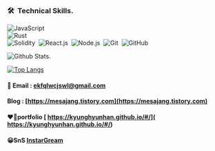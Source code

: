 
###  🛠 &nbsp;Technical Skills. 
![JavaScript](https://img.shields.io/badge/-JavaScript-05122A?style=flat&logo=javascript)&nbsp;\
![Rust](https://img.shields.io/badge/-Rust-05122A?style=flat&logo=rust)&nbsp;\
![Solidity](https://img.shields.io/badge/-Solidity-05122A?style=flat&logo=solidity&logoColor=563D7C)&nbsp;
![React.js](https://img.shields.io/badge/-React.js-05122A?style=flat&logo=React.js)&nbsp;
![Node.js](https://img.shields.io/badge/-Node.js-05122A?style=flat&logo=node.js)&nbsp;
![Git](https://img.shields.io/badge/-Git-05122A?style=flat&logo=git)&nbsp;
![GitHub](https://img.shields.io/badge/-GitHub-05122A?style=flat&logo=github)&nbsp;
<br/>

![Github Stats](https://github-readme-stats.vercel.app/api?username=kyunghyunHan&show_icons=true&theme=radical). 

[![Top Langs](https://github-readme-stats.vercel.app/api/top-langs/?username=kyunghyunHan&layout=compact&hide=Makefile,css,html)](https://github.com/anuraghazra/github-readme-stats)

#### 📧 Email : ekfqlwcjswl@gmail.com    
   
 #### Blog : [https://mesajang.tistory.com](https://mesajang.tistory.com)
 
 
#### ❤️‍🔥portfolio [ https://kyunghyunhan.github.io/#/]( https://kyunghyunhan.github.io/#/)

#### 😀SnS [InstarGream]( https://www.instagram.com/hyun2994/)
  
